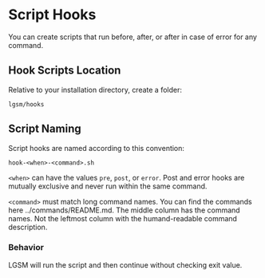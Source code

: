 # Script Hooks

You can create scripts that run before, after, or after in case of error for any command.

## Hook Scripts Location

Relative to your installation directory, create a folder:

```
lgsm/hooks
```

## Script Naming

Script hooks are named according to this convention:

```
hook-<when>-<command>.sh
```

`<when>` can have the values `pre`, `post`, or `error`. Post and error hooks are mutually exclusive and never run within the same command.

`<command>` must match long command names. You can find the commands here ../commands/README.md. The middle column has the command names. Not the leftmost column with the humand-readable command description.

### Behavior

LGSM will run the script and then continue without checking exit value.

